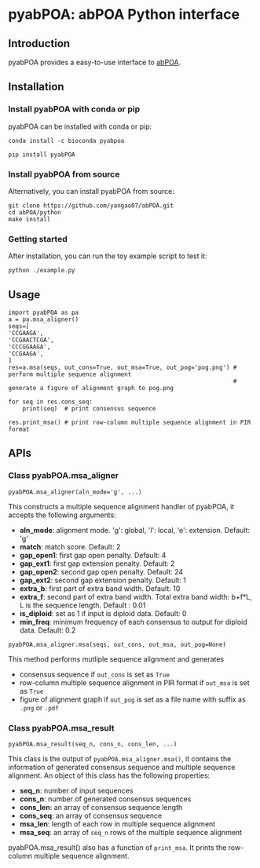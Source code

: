 # pyabPOA: abPOA Python interface
## Introduction
pyabPOA provides a easy-to-use interface to [abPOA](https://github.com/yangao07/abPOA).

## Installation

### Install pyabPOA with conda or pip

pyabPOA can be installed with conda or pip:

```
conda install -c bioconda pyabpoa

pip install pyabPOA
```

### Install pyabPOA from source
Alternatively, you can install pyabPOA from source:
```
git clone https://github.com/yangao07/abPOA.git
cd abPOA/python
make install 
```

### Getting started
After installation, you can run the toy example script to test it:
```
python ./example.py
```

## Usage
```
import pyabPOA as pa
a = pa.msa_aligner()
seqs=[
'CCGAAGA',
'CCGAACTCGA',
'CCCGGAAGA',
'CCGAAGA',
]
res=a.msa(seqs, out_cons=True, out_msa=True, out_pog='pog.png') # perform multiple sequence alignment 
                                                                # generate a figure of alignment graph to pog.png

for seq in res.cons_seq:
    print(seq)  # print consensus sequence

res.print_msa() # print row-column multiple sequence alignment in PIR format
```

## APIs

### Class pyabPOA.msa_aligner
```
pyabPOA.msa_aligner(aln_mode='g', ...)
```
This constructs a multiple sequence alignment handler of pyabPOA, it accepts the following arguments:
* **aln_mode**: alignment mode. 'g': global, 'l': local, 'e': extension. Default: 'g'
* **match**: match score. Default: 2
* **gap_open1**: first gap open penalty. Default: 4
* **gap_ext1**: first gap extension penalty. Default: 2
* **gap_open2**: second gap open penalty. Default: 24
* **gap_ext2**: second gap extension penalty. Default: 1
* **extra_b**: first part of extra band width. Default: 10
* **extra_f**: second part of extra band width. Total extra band width: b+f\*L, L is the sequence length. Default : 0.01
* **is_diploid**: set as 1 if input is diploid data. Default: 0
* **min_freq**: minimum frequency of each consensus to output for diploid data. Default: 0.2

```
pyabPOA.msa_aligner.msa(seqs, out_cons, out_msa, out_pog=None)
```
This method performs mutliple sequence alignment and generates
* consensus sequence if `out_cons` is set as `True`
* row-column multiple sequence alignment in PIR format if `out_msa` is set as `True`
* figure of alignment graph if `out_pog` is set as a file name with suffix as `.png` or `.pdf`

### Class pyabPOA.msa_result
```
pyabPOA.msa_result(seq_n, cons_n, cons_len, ...)
```
This class is the output of `pyabPOA.msa_aligner.msa()`, it contains the information of generated consensus sequence and multiple sequence alignment. An object of this class has the following properties:
* **seq_n**: number of input sequences
* **cons_n**: number of generated consensus sequences
* **cons_len**: an array of consensus sequence length
* **cons_seq**: an array of consensus sequence
* **msa_len**: length of each row in multiple sequence alignment
* **msa_seq**: an array of `seq_n` rows of the multiple sequence alignment

pyabPOA.msa_result() also has a function of `print_msa`. It prints the row-column multiple sequence alignment.
